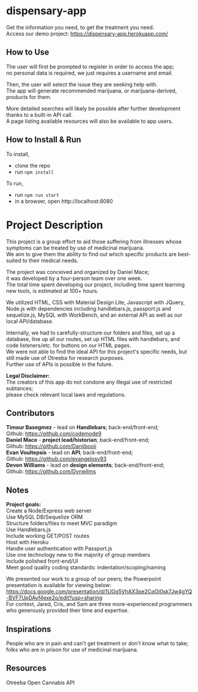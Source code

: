 # dispensary-app
Get the information you need, to get the treatment you need.<br> 
Access our demo project: https://dispensary-app.herokuapp.com/<br>

## How to Use
The user will first be prompted to register in order to access the app;<br>
no personal data is required, we just requires a username and email.<br>

Then, the user will select the issue they are seeking help with.<br>
The app will generate recommended marijuana, or marijuana-derived, products for them.<br>

More detailed searches will likely be possible after further development thanks to a built-in API call.<br>
A page listing available resources will also be available to app users.<br>

## How to Install & Run
To install,
- clone the repo
- run `npm install`

To run,
- run `npm run start`
- in a browser, open http://localhost:8080

# Project Description
This project is a group effort to aid those suffering from illnesses whose symptoms can be treated by use of medicinal marijuana.<br>
We aim to give them the ability to find out which specific products are best-suited to their medical needs.<br>

The project was conceived and organized by Daniel Mace;<br>
it was developed by a four-person team over one week.<br>
The total time spent developing our project, including time spent learning new tools, is estimated at 100+ hours.<br>

We utilized HTML, CSS with Material Design Lite, Javascript with JQuery, Node.js with dependencies including handlebars.js, passport.js and sequelize.js, MySQL with WorkBench, and an external API as well as our local API/database.<br>

Internally, we had to carefully-structure our folders and files, set up a database, line up all our routes, set up HTML files with handlebars, and code listeners/etc. for buttons on our HTML pages.<br>
We were not able to find the ideal API for this project's specific needs, but still made use of Otreeba for research purposes.<br>
Further use of APIs is possible in the future.<br>

__Legal Disclaimer:__<br>
The creators of this app do not condone any illegal use of restricted subtances;<br>
please check relevant local laws and regulations.<br>

## Contributors
__Timour Basegmez__ - lead on __Handlebars__; back-end/front-end;<br>
  Github: https://github.com/codemode9<br>
__Daniel Mace__ - __project lead/historian__; back-end/front-end;<br>
  Github: https://github.com/Daniibooii<br>
__Evan Voultepsis__ - lead on __API__; back-end/front-end;<br>
  Github: https://github.com/evangelosv93<br>
__Devon Williams__ - lead on __design elements__; back-end/front-end;<br>
  Github: https://github.com/Dvnwllms<br>

## Notes
__Project goals:__<br>
Create a Node/Express web server<br> 
Use MySQL DB/Sequelize ORM<br> 
Structure folders/files to meet MVC paradigm<br> 
Use Handlebars.js<br> 
Include working GET/POST routes<br> 
Host with Heroku<br> 
Handle user authentication with Passport.js<br> 
Use one technology new to the majority of group members<br> 
Include polished front-end/UI<br> 
Meet good quality coding standards: indentation/scoping/naming<br> 

We presented our work to a group of our peers; the Powerpoint presentation is available for viewing below:<br>
https://docs.google.com/presentation/d/1UGg5VhAX3pe2CqOi0sk7Jw4gYQ-BVF7UpDAyf4exe2o/edit?usp=sharing<br>
For context, Jared, Cris, and Sam are three more-experienced programmers who generously provided their time and expertise.<br>

## Inspirations
People who are in pain and can't get treatment or don't know what to take;<br>
folks who are in prison for use of medicinal marijuana.<br>

## Resources
Otreeba Open Cannabis API<br>
